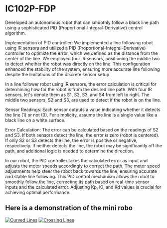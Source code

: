 # IC102P-FDP
Developed   an autonomous robot that can smoothly follow a black line path using a sophisticated PID (Proportional-Integral-Derivative) control algorithm.

 Implementation of PID controller:
We implemented a line following robot using IR sensors and  utilized a PID (Proportional-Integral-Derivative) controller to optimize the error, which we defined as the distance from the center of the line.
 We employed four IR sensors, positioning the middle two to detect whether the robot was directly on the line. This configuration enhanced the stability of the system, ensuring more accurate line following despite the limitations of the discrete sensor setup.
 
In a line follower robot using IR sensors, the error calculation is critical for determining how far the robot is from the desired line path. With four IR sensors, let's denote them as S1, S2, S3, and S4 from left to right. The middle two sensors, S2 and S3, are used to detect if the robot is on the line.

Sensor Readings: Each sensor outputs a value indicating whether it detects the line (1) or not (0). For simplicity, assume the line is a single value like a black line on a white surface.

Error Calculation: The error can be calculated based on the readings of S2 and S3. If both sensors detect the line, the error is zero (robot is centered). If only S2 or S3 detects the line, the error is positive or negative, respectively. If neither detects the line, the robot may be significantly off the path, and additional logic is needed to determine the direction.

In our robot, the PID controller takes the calculated error as input and adjusts the motor speeds accordingly to correct the path. The motor speed adjustments help steer the robot back towards the line, ensuring accurate and stable line following.
This PID control mechanism allows the robot to smoothly follow the line, correcting its path based on real-time sensor inputs and the calculated error. Adjusting Kp, Ki, and Kd values is crucial for achieving optimal performance.

## Here is a demonstration of the mini robo

[![Curved Lines](https://img.youtube.com/vi/1QRYZWzfOks/0.jpg)](https://www.youtube.com/watch?v=1QRYZWzfOks)
[![Crossing Lines](https://img.youtube.com/vi/77Q0gCPeaZU/0.jpg)](https://www.youtube.com/watch?v=77Q0gCPeaZU)



